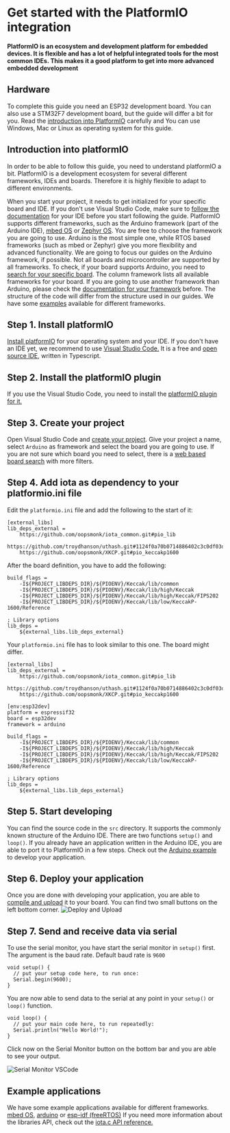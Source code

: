 # Get started with the PlatformIO integration

**PlatformIO is an ecosystem and development platform for embedded devices. It is flexible and has a lot of helpful integrated tools for the most common IDEs. This makes it a good platform to get into more advanced embedded development**

## Hardware

To complete this guide you need an ESP32 development board. 
You can also use a STM32F7 development board, but the guide will differ a bit for you.
Read the [introduction into PlatformIO](#introduction-into-platformIO) carefully and 
You can use Windows, Mac or Linux as operating system for this guide.

## Introduction into platformIO

In order to be able to follow this guide, you need to understand platformIO a bit.
PlatformIO is a development ecosystem for several different frameworks, IDEs and boards.
Therefore it is highly flexible to adapt to different environments.

When you start your project, it needs to get initialized for your specific board and IDE.
If you don't use Visual Studio Code, make sure to [follow the documentation](https://docs.platformio.org/en/latest/integration/ide/index.html) 
for your IDE before you start following the guide.
PlatformIO supports different frameworks, such as the Arduino framework (part of the Arduino IDE), [mbed OS](https://www.mbed.com/en/platform/mbed-os/) or [Zephyr OS](https://www.zephyrproject.org/).
You are free to choose the framework you are going to use. Arduino is the most simple one, while RTOS based frameworks (such as mbed or Zephyr)
give you more flexibility and advanced functionality. We are going to focus our guides on the Arduino framework, if possible.
Not all boards and microcontroller are supported by all frameworks. To check, if your board supports Arduino, you
need to [search for your specific board](https://platformio.org/boards). 
The column framework lists all available frameworks for your board.
If you are going to use another framework than Arduino, please check the [documentation for your framework](https://docs.platformio.org/en/latest/frameworks/index.html#frameworks) before.
The structure of the code will differ from the structure used in our guides.
We have some [examples](#example-applications) available for different frameworks.

## Step 1. Install platformIO

[Install platformIO](https://platformio.org/install) for your operating system and your IDE.
If you don't have an IDE yet, we recommend to use [Visual Studio Code.](https://code.visualstudio.com/)
It is a free and [open source IDE](https://github.com/Microsoft/vscode), written in Typescript.

## Step 2. Install the platformIO plugin

If you use the Visual Studio Code, you need to install the [platformIO plugin for it.](https://marketplace.visualstudio.com/items?itemName=platformio.platformio-ide)

## Step 3. Create your project

Open Visual Studio Code and [create your project](https://docs.platformio.org/en/latest/integration/ide/vscode.html#setting-up-the-project).
Give your project a name, select `Arduino` as framework and select the board you are going to use.
If you are not sure which board you need to select, 
there is a [web based board search](https://platformio.org/boards) with more filters.

## Step 4. Add iota as dependency to your platformio.ini file

Edit the `platformio.ini` file and add the following to the start of it:
```
[external_libs]
lib_deps_external =
    https://github.com/oopsmonk/iota_common.git#pio_lib
    https://github.com/troydhanson/uthash.git#1124f0a70b0714886402c3c0df03d037e3c4d57a
    https://github.com/oopsmonk/XKCP.git#pio_keccakp1600
```

After the board definition, you have to add the following:

```
build_flags =
    -I${PROJECT_LIBDEPS_DIR}/${PIOENV}/Keccak/lib/common
    -I${PROJECT_LIBDEPS_DIR}/${PIOENV}/Keccak/lib/high/Keccak
    -I${PROJECT_LIBDEPS_DIR}/${PIOENV}/Keccak/lib/high/Keccak/FIPS202
    -I${PROJECT_LIBDEPS_DIR}/${PIOENV}/Keccak/lib/low/KeccakP-1600/Reference

; Library options
lib_deps =
    ${external_libs.lib_deps_external}
```

Your `platformio.ini` file has to look similar to this one. The board might differ.

```
[external_libs]
lib_deps_external =
    https://github.com/oopsmonk/iota_common.git#pio_lib
    https://github.com/troydhanson/uthash.git#1124f0a70b0714886402c3c0df03d037e3c4d57a
    https://github.com/oopsmonk/XKCP.git#pio_keccakp1600

[env:esp32dev]
platform = espressif32
board = esp32dev
framework = arduino

build_flags =
    -I${PROJECT_LIBDEPS_DIR}/${PIOENV}/Keccak/lib/common
    -I${PROJECT_LIBDEPS_DIR}/${PIOENV}/Keccak/lib/high/Keccak
    -I${PROJECT_LIBDEPS_DIR}/${PIOENV}/Keccak/lib/high/Keccak/FIPS202
    -I${PROJECT_LIBDEPS_DIR}/${PIOENV}/Keccak/lib/low/KeccakP-1600/Reference

; Library options
lib_deps =
    ${external_libs.lib_deps_external}
```

## Step 5. Start developing

You can find the source code in the `src` directory.
It supports the commonly known structure of the Arduino IDE. There are two functions `setup()` and `loop()`.
If you already have an application written in the Arduino IDE, you are able to port it to PlatformIO in a few steps.
Check out the [Arduino example](#example-applications) to develop your application.

## Step 6. Deploy your application

Once you are done with developing your application, you are able to [compile and upload](https://docs.platformio.org/en/latest/integration/ide/vscode.html#setting-up-the-project) it to your board.
You can find two small buttons on the left bottom corner. 
![Deploy and Upload](../images/vscode_deploy.png)

## Step 7. Send and receive data via serial

To use the serial monitor, you have start the serial monitor in `setup()` first. The argument is the baud rate.
Default baud rate is `9600`

```
void setup() {
  // put your setup code here, to run once:
  Serial.begin(9600);
}
```

You are now able to send data to the serial at any point in your `setup()` or `loop()` function.

```
void loop() {
  // put your main code here, to run repeatedly:
  Serial.println("Hello World!");
}
```

Click now on the Serial Monitor button on the bottom bar and you are able to see your output.  

![Serial Monitor VSCode](../images/vscode_serial.png)


## Example applications

We have some example applications available for different frameworks. 
[mbed OS](https://github.com/iota-community/iota_c_platformIO/blob/mbed_stm32f746zg/src/my_app.cpp),
[arduino](https://github.com/iota-community/iota_c_platformIO/blob/arduino_esp32/src/main.cpp) or
[esp-idf (freeRTOS)](https://github.com/iota-community/iota_c_platformIO/tree/esp_idf_esp32/src)
If you need more information about the libraries API,
 check out the [iota.c API reference.](https://github.com/iotaledger/iota.c#api-reference)


